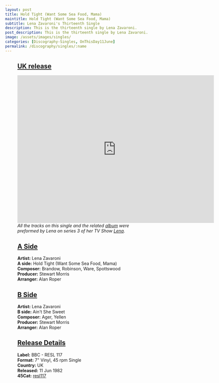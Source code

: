 ```yaml
---
layout: post
title: Hold Tight (Want Some Sea Food, Mama)
maintitle: Hold Tight (Want Some Sea Food, Mama)
subtitle: Lena Zavaroni's Thirteenth Single
description: This is the thirteenth single by Lena Zavaroni.
post_description: This is the thirteenth single by Lena Zavaroni.
image: /assets/images/singles/
categories: [Discography-Singles, OnThisDay11June]
permalink: /discography/singles/:name
---
```


<figure class="fig3">
<div class="CardLayout Card-Padding">
<div class="CardItem">
<h2 id="infobox1" class="infobox"><a href="#infobox1">UK release</a></h2>
<div class="CardItem split">
<div class="responsive-video"><iframe width="640px" height="480px" src="https://www.youtube.com/embed/?playlist=g0dTaMVaIOY,CUL1pzfA1TE&rel=0&showinfo=1" frameborder="0" allowfullscreen=""></iframe></div>
<cite>All the tracks on this single and the related <a href="/discography/studio-albums/1982-hold-tight-its-lena">album</a> were preformed by Lena on series 3 of her TV Show <a href="/category/lena-series-3">Lena</a>.</cite>
</div></div></div>
</figure>

<figure class="fig1">
<div class="CardLayout Card-Padding CardLayout-Height1">
<div class="CardItem">
<h2 id="infobox2" class="infobox"><a href="#infobox2">A Side</a></h2>
<div class="CardItem split">
    <div class="CardItem"><strong>Artist:</strong> Lena Zavaroni</div>
    <div class="CardItem"><strong>A side:</strong> Hold Tight (Want Some Sea Food, Mama)</div>
    <div class="CardItem"><strong>Composer:</strong> Brandow, Robinson, Ware, Spottswood</div>
    <div class="CardItem"><strong>Producer:</strong> Stewart Morris</div>
    <div class="CardItem"><strong>Arranger:</strong> Alan Roper</div>
</div></div></div>
</figure>

<figure class="fig2">
<div class="CardLayout Card-Padding CardLayout-Height1">
<div class="CardItem">
<h2 id="infobox3" class="infobox"><a href="#infobox3">B Side</a></h2>
<div class="CardItem split">
    <div class="CardItem"><strong>Artist:</strong> Lena Zavaroni</div>
    <div class="CardItem"><strong>B side:</strong> Ain't She Sweet</div>
    <div class="CardItem"><strong>Composer:</strong> Ager, Yellen</div>
    <div class="CardItem"><strong>Producer:</strong> Stewart Morris</div>
    <div class="CardItem"><strong>Arranger:</strong> Alan Roper</div>
</div></div></div>
</figure>

<figure class="fig3">
<div class="CardLayout Card-Padding">
<div class="CardItem">
<h2 id="infobox4" class="infobox"><a href="#infobox4">Release Details</a></h2>
<div class="CardItem split">
    <div class="CardItem"><strong>Label:</strong> BBC - RESL 117</div>
    <div class="CardItem"><strong>Format:</strong> 7" Vinyl, 45 rpm Single</div>
    <div class="CardItem"><strong>Country:</strong> UK</div>
    <div class="CardItem"><strong>Released:</strong> 11 Jun 1982</div>
    <div class="CardItem"><strong>45Cat:</strong> <a class="external-link" href="https://www.45cat.com/record/resl117">resl117</a></div>
</div></div></div>
</figure>

<style>
.Card-Padding {padding-top: 0px;}
.CardLayout-Height1 {height: 364px;}
@media screen and (orientation:portrait) {.CardLayout-Height1 {height: unset;}}
</style>

